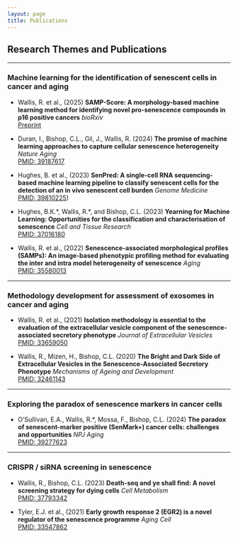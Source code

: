 ```yaml
---
layout: page
title: Publications
---
```


## Research Themes and Publications

---

### Machine learning for the identification of senescent cells in cancer and aging
- Wallis, R. et al., (2025) **SAMP-Score: A morphology-based machine learning method for identifying novel pro-senescence compounds in p16 positive cancers** _bioRxiv_  
  [Preprint](https://www.biorxiv.org/content/10.1101/2025.06.09.658585v1)

- Duran, I., Bishop, C.L., Gil, J., Wallis, R. (2024) **The promise of machine learning approaches to capture cellular senescence heterogeneity** _Nature Aging_  
  [PMID: 39187617](https://pubmed.ncbi.nlm.nih.gov/39187617/)

- Hughes, B. et al., (2023) **SenPred: A single-cell RNA sequencing-based machine learning pipeline to classify senescent cells for the detection of an in vivo senescent cell burden** _Genome Medicine_  
  [PMID: 39810225](https://genomemedicine.biomedcentral.com/articles/10.1186/s13073-024-01418-0))

- Hughes, B.K.\*, Wallis, R.\*, and Bishop, C.L. (2023) **Yearning for Machine Learning: Opportunities for the classification and characterisation of senescence** _Cell and Tissue Research_  
  [PMID: 37016180](https://pubmed.ncbi.nlm.nih.gov/37016180/)

- Wallis, R. et al., (2022) **Senescence-associated morphological profiles (SAMPs): An image-based phenotypic profiling method for evaluating the inter and intra model heterogeneity of senescence** _Aging_  
  [PMID: 35580013](https://pubmed.ncbi.nlm.nih.gov/35580013/)

---

### Methodology development for assessment of exosomes in cancer and aging
- Wallis, R. et al., (2021) **Isolation methodology is essential to the evaluation of the extracellular vesicle component of the senescence‐associated secretory phenotype** _Journal of Extracellular Vesicles_  
  [PMID: 33659050](https://pubmed.ncbi.nlm.nih.gov/33659050/)

- Wallis, R., Mizen, H., Bishop, C.L. (2020) **The Bright and Dark Side of Extracellular Vesicles in the Senescence-Associated Secretory Phenotype** _Mechanisms of Ageing and Development_  
  [PMID: 32461143](https://pubmed.ncbi.nlm.nih.gov/32461143/)

---

### Exploring the paradox of senescence markers in cancer cells
- O’Sullivan, E.A., Wallis, R.\*, Mossa, F., Bishop, C.L. (2024) **The paradox of senescent-marker positive (SenMark+) cancer cells: challenges and opportunities** _NPJ Aging_  
  [PMID: 39277623](https://pubmed.ncbi.nlm.nih.gov/39277623/)

---

### CRISPR / siRNA screening in senescence

- Wallis, R., Bishop, C.L. (2023) **Death-seq and ye shall find: A novel screening strategy for dying cells** _Cell Metabolism_  
  [PMID: 37793342](https://pubmed.ncbi.nlm.nih.gov/37793342/)

- Tyler, E.J. et al., (2021) **Early growth response 2 (EGR2) is a novel regulator of the senescence programme** _Aging Cell_  
  [PMID: 33547862](https://pubmed.ncbi.nlm.nih.gov/33547862/)
